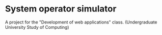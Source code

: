 # System operator simulator
A project for the "Development of web applications" class. (Undergraduate University Study of Computing)
